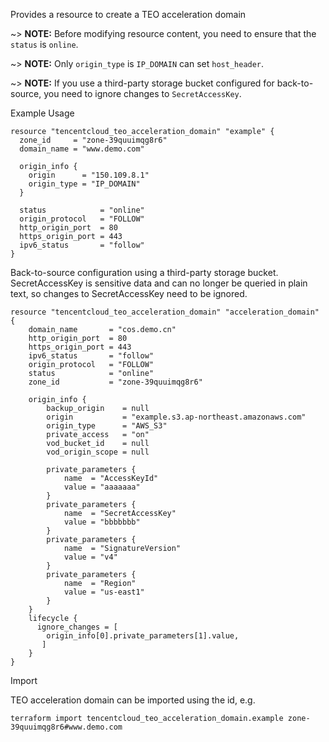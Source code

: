 Provides a resource to create a TEO acceleration domain

~> **NOTE:** Before modifying resource content, you need to ensure that the `status` is `online`.

~> **NOTE:** Only `origin_type` is `IP_DOMAIN` can set `host_header`.

~> **NOTE:** If you use a third-party storage bucket configured for back-to-source, you need to ignore changes to `SecretAccessKey`.

Example Usage

```hcl
resource "tencentcloud_teo_acceleration_domain" "example" {
  zone_id     = "zone-39quuimqg8r6"
  domain_name = "www.demo.com"

  origin_info {
    origin      = "150.109.8.1"
    origin_type = "IP_DOMAIN"
  }

  status            = "online"
  origin_protocol   = "FOLLOW"
  http_origin_port  = 80
  https_origin_port = 443
  ipv6_status       = "follow"
}
```

Back-to-source configuration using a third-party storage bucket. 
SecretAccessKey is sensitive data and can no longer be queried in plain text, so changes to SecretAccessKey need to be ignored.

```hcl
resource "tencentcloud_teo_acceleration_domain" "acceleration_domain" {
    domain_name       = "cos.demo.cn"
    http_origin_port  = 80
    https_origin_port = 443
    ipv6_status       = "follow"
    origin_protocol   = "FOLLOW"
    status            = "online"
    zone_id           = "zone-39quuimqg8r6"

    origin_info {
        backup_origin    = null
        origin           = "example.s3.ap-northeast.amazonaws.com"
        origin_type      = "AWS_S3"
        private_access   = "on"
        vod_bucket_id    = null
        vod_origin_scope = null

        private_parameters {
            name  = "AccessKeyId"
            value = "aaaaaaa"
        }
        private_parameters {
            name  = "SecretAccessKey"
            value = "bbbbbbb"
        }
        private_parameters {
            name  = "SignatureVersion"
            value = "v4"
        }
        private_parameters {
            name  = "Region"
            value = "us-east1"
        }
    }
    lifecycle {
      ignore_changes = [ 
        origin_info[0].private_parameters[1].value,
       ]
    }
}
```

Import

TEO acceleration domain can be imported using the id, e.g.

```
terraform import tencentcloud_teo_acceleration_domain.example zone-39quuimqg8r6#www.demo.com
```
